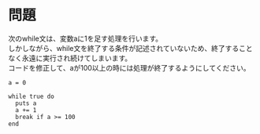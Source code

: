 # 問題  
次のwhile文は、変数aに1を足す処理を行います。  
しかしながら、while文を終了する条件が記述されていないため、終了することなく永遠に実行され続けてしまいます。  
コードを修正して、aが100以上の時には処理が終了するようにしてください。  
```
a = 0

while true do
  puts a
  a += 1
  break if a >= 100
end
```
